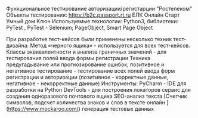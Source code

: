 Функциональное тестирование авторизации/регистарции "Ростелеком"
Объекты тестирования: https://b2c.passport.rt.ru
ЕЛК
Онлайн
Старт
Умный дом
Ключ
Используемые технологии:
Python3, библиотеки: PyTest , PyTest - Selenium; PageObject, Smart Page Object

При разработке тест-кейсов были применены несколько техник тест-дизайна:
Метод «черного ящика» - используется для всех тест-кейсов.
Классы эквивалентности и анализа граничных значений - для тестирования полей ввода формы регистрации
Техника предугадывание или прогнозирование ошибок, позитивное и негативное тестирование - тестирование всех полей ввода форм регистрации и авторизации (позитивное - корректные данные, негативное - некорректные данные)
Инструменты:
PyCharm - IDE для разработки на Python
DevTools - для построения локаторов
сервис для создания одноразового почтового ящика
SEO-анализ текста
[Счетчик символов, подсчет количества знаков и слов в тексте онлайн ] (https://www.mockaroo.com/)
генерация тестовых данных
